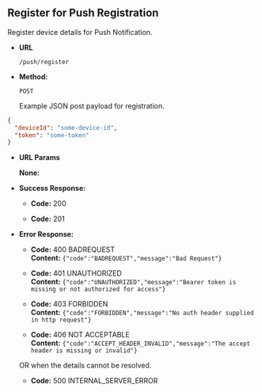 Register for Push Registration
----
  Register device details for Push Notification.

* **URL**

  `/push/register`

* **Method:**

  `POST`

    Example JSON post payload for registration.

```json
{
  "deviceId": "some-device-id",
  "token": "some-token"
}
```


*  **URL Params**

   **None:**
 
* **Success Response:**
  * **Code:** 200 <br />

  * **Code:** 201 <br />

* **Error Response:**

  * **Code:** 400 BADREQUEST <br />
    **Content:** `{"code":"BADREQUEST","message":"Bad Request"}`

  * **Code:** 401 UNAUTHORIZED <br />
    **Content:** `{"code":"UNAUTHORIZED","message":"Bearer token is missing or not authorized for access"}`

  * **Code:** 403 FORBIDDEN <br />
    **Content:** `{"code":"FORBIDDEN","message":"No auth header supplied in http request"}`

  * **Code:** 406 NOT ACCEPTABLE <br />
    **Content:** `{"code":"ACCEPT_HEADER_INVALID","message":"The accept header is missing or invalid"}`

  OR when the details cannot be resolved.

  * **Code:** 500 INTERNAL_SERVER_ERROR <br />


